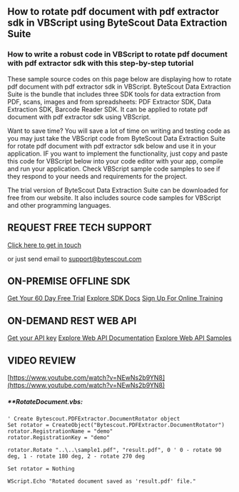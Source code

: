 ## How to rotate pdf document with pdf extractor sdk in VBScript using ByteScout Data Extraction Suite

### How to write a robust code in VBScript to rotate pdf document with pdf extractor sdk with this step-by-step tutorial

These sample source codes on this page below are displaying how to rotate pdf document with pdf extractor sdk in VBScript. ByteScout Data Extraction Suite is the bundle that includes three SDK tools for data extraction from PDF, scans, images and from spreadsheets: PDF Extractor SDK, Data Extraction SDK, Barcode Reader SDK. It can be applied to rotate pdf document with pdf extractor sdk using VBScript.

Want to save time? You will save a lot of time on writing and testing code as you may just take the VBScript code from ByteScout Data Extraction Suite for rotate pdf document with pdf extractor sdk below and use it in your application. IF you want to implement the functionality, just copy and paste this code for VBScript below into your code editor with your app, compile and run your application. Check VBScript sample code samples to see if they respond to your needs and requirements for the project.

The trial version of ByteScout Data Extraction Suite can be downloaded for free from our website. It also includes source code samples for VBScript and other programming languages.

## REQUEST FREE TECH SUPPORT

[Click here to get in touch](https://bytescout.zendesk.com/hc/en-us/requests/new?subject=ByteScout%20Data%20Extraction%20Suite%20Question)

or just send email to [support@bytescout.com](mailto:support@bytescout.com?subject=ByteScout%20Data%20Extraction%20Suite%20Question) 

## ON-PREMISE OFFLINE SDK 

[Get Your 60 Day Free Trial](https://bytescout.com/download/web-installer?utm_source=github-readme)
[Explore SDK Docs](https://bytescout.com/documentation/index.html?utm_source=github-readme)
[Sign Up For Online Training](https://academy.bytescout.com/)


## ON-DEMAND REST WEB API

[Get your API key](https://pdf.co/documentation/api?utm_source=github-readme)
[Explore Web API Documentation](https://pdf.co/documentation/api?utm_source=github-readme)
[Explore Web API Samples](https://github.com/bytescout/ByteScout-SDK-SourceCode/tree/master/PDF.co%20Web%20API)

## VIDEO REVIEW

[https://www.youtube.com/watch?v=NEwNs2b9YN8](https://www.youtube.com/watch?v=NEwNs2b9YN8)




<!-- code block begin -->

##### ****RotateDocument.vbs:**
    
```
' Create Bytescout.PDFExtractor.DocumentRotator object
Set rotator = CreateObject("Bytescout.PDFExtractor.DocumentRotator")
rotator.RegistrationName = "demo"
rotator.RegistrationKey = "demo"

rotator.Rotate "..\..\sample1.pdf", "result.pdf", 0 ' 0 - rotate 90 deg, 1 - rotate 180 deg, 2 - rotate 270 deg
                
Set rotator = Nothing

WScript.Echo "Rotated document saved as 'result.pdf' file."
```

<!-- code block end -->